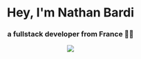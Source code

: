 <div align="center"> 
<h1 align="center">Hey, I'm Nathan Bardi</h1>
<h3 align="center">a fullstack developer from France 🥖🧀</h3>

![](https://komarev.com/ghpvc/?username=Tekdey)  

 </div>

